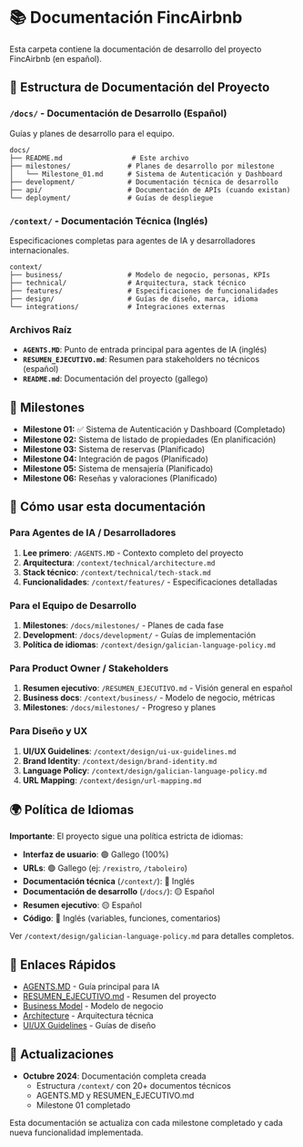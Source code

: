 # 📚 Documentación FincAirbnb

Esta carpeta contiene la documentación de desarrollo del proyecto FincAirbnb (en español).

## 📁 Estructura de Documentación del Proyecto

### `/docs/` - Documentación de Desarrollo (Español)
Guías y planes de desarrollo para el equipo.

```
docs/
├── README.md                 # Este archivo
├── milestones/              # Planes de desarrollo por milestone
│   └── Milestone_01.md      # Sistema de Autenticación y Dashboard
├── development/             # Documentación técnica de desarrollo
├── api/                     # Documentación de APIs (cuando existan)
└── deployment/              # Guías de despliegue
```

### `/context/` - Documentación Técnica (Inglés)
Especificaciones completas para agentes de IA y desarrolladores internacionales.

```
context/
├── business/                # Modelo de negocio, personas, KPIs
├── technical/               # Arquitectura, stack técnico
├── features/                # Especificaciones de funcionalidades
├── design/                  # Guías de diseño, marca, idioma
└── integrations/            # Integraciones externas
```

### Archivos Raíz
- **`AGENTS.MD`**: Punto de entrada principal para agentes de IA (inglés)
- **`RESUMEN_EJECUTIVO.md`**: Resumen para stakeholders no técnicos (español)
- **`README.md`**: Documentación del proyecto (gallego)

## 🚀 Milestones

- **Milestone 01:** ✅ Sistema de Autenticación y Dashboard (Completado)
- **Milestone 02:** Sistema de listado de propiedades (En planificación)
- **Milestone 03:** Sistema de reservas (Planificado)
- **Milestone 04:** Integración de pagos (Planificado)
- **Milestone 05:** Sistema de mensajería (Planificado)
- **Milestone 06:** Reseñas y valoraciones (Planificado)

## 📖 Cómo usar esta documentación

### Para Agentes de IA / Desarrolladores
1. **Lee primero**: `/AGENTS.MD` - Contexto completo del proyecto
2. **Arquitectura**: `/context/technical/architecture.md`
3. **Stack técnico**: `/context/technical/tech-stack.md`
4. **Funcionalidades**: `/context/features/` - Especificaciones detalladas

### Para el Equipo de Desarrollo
1. **Milestones**: `/docs/milestones/` - Planes de cada fase
2. **Development**: `/docs/development/` - Guías de implementación
3. **Política de idiomas**: `/context/design/galician-language-policy.md`

### Para Product Owner / Stakeholders
1. **Resumen ejecutivo**: `/RESUMEN_EJECUTIVO.md` - Visión general en español
2. **Business docs**: `/context/business/` - Modelo de negocio, métricas
3. **Milestones**: `/docs/milestones/` - Progreso y planes

### Para Diseño y UX
1. **UI/UX Guidelines**: `/context/design/ui-ux-guidelines.md`
2. **Brand Identity**: `/context/design/brand-identity.md`
3. **Language Policy**: `/context/design/galician-language-policy.md`
4. **URL Mapping**: `/context/design/url-mapping.md`

## 🌍 Política de Idiomas

**Importante**: El proyecto sigue una política estricta de idiomas:

- **Interfaz de usuario**: 🟢 Gallego (100%)
- **URLs**: 🟢 Gallego (ej: `/rexistro`, `/taboleiro`)
- **Documentación técnica** (`/context/`): 🔴 Inglés
- **Documentación de desarrollo** (`/docs/`): 🟡 Español
- **Resumen ejecutivo**: 🟡 Español
- **Código**: 🔴 Inglés (variables, funciones, comentarios)

Ver `/context/design/galician-language-policy.md` para detalles completos.

## 🔗 Enlaces Rápidos

- [AGENTS.MD](../AGENTS.MD) - Guía principal para IA
- [RESUMEN_EJECUTIVO.md](../RESUMEN_EJECUTIVO.md) - Resumen del proyecto
- [Business Model](../context/business/business-model.md) - Modelo de negocio
- [Architecture](../context/technical/architecture.md) - Arquitectura técnica
- [UI/UX Guidelines](../context/design/ui-ux-guidelines.md) - Guías de diseño

## 🔄 Actualizaciones

- **Octubre 2024**: Documentación completa creada
  - Estructura `/context/` con 20+ documentos técnicos
  - AGENTS.MD y RESUMEN_EJECUTIVO.md
  - Milestone 01 completado

Esta documentación se actualiza con cada milestone completado y cada nueva funcionalidad implementada.
